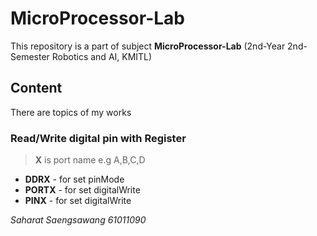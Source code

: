 # MicroProcessor-Lab

This repository is a part of subject **MicroProcessor-Lab** (2nd-Year 2nd-Semester Robotics and AI, KMITL)

## Content

There are topics of my works

### Read/Write digital pin with Register 
> **X** is port name e.g A,B,C,D
- **DDRX** - for set pinMode
- **PORTX** - for set digitalWrite
- **PINX** - for set digitalWrite

*Saharat Saengsawang 61011090*
